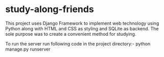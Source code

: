 # study-along-friends
This project uses Django Framework to implement web technology using Python along with HTML and CSS as styling and SQLite as backend. The sole purpose was to create a convenient method for studying.

To run the server run following code in the project directory:- python manage.py runserver
